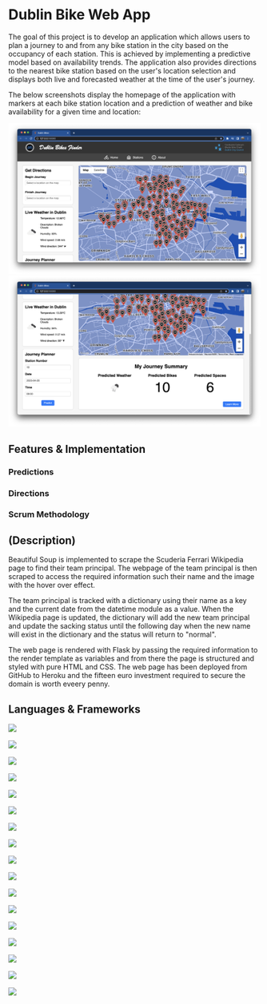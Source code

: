 
# Dublin Bike Web App
The goal of this project is to develop an application which allows users to plan a journey to and from any bike station in the city based on the occupancy of each station. This is achieved by implementing a predictive model based on availability trends. The application also provides directions to the nearest bike station based on the user's location selection and displays both live and forecasted weather at the time of the user's journey.

The below screenshots display the homepage of the application with markers at each bike station location and a prediction of weather and bike availability for a given time and location:

![Homepage Screenshot](web/static/img/screens/img-homepage.png)
![Prediction Screenshot](web/static/img/screens/img-prediction.png)


## Features & Implementation

### Predictions


### Directions


### Scrum Methodology


## (Description)

Beautiful Soup is implemented to scrape the Scuderia Ferrari Wikipedia page to find their team principal. The webpage of the team principal is then scraped to access the required information such their name and the image with the hover over effect.

The team principal is tracked with a dictionary using their name as a key and the current date from the datetime module as a value. When the Wikipedia page is updated, the dictionary will add the new team principal and update the sacking status until the following day when the new name will exist in the dictionary and the status will return to "normal".

The web page is rendered with Flask by passing the required information to the render template as variables and from there the page is structured and styled with pure HTML and CSS. The web page has been deployed from GitHub to Heroku and the fifteen euro investment required to secure the domain is worth eveery penny.

## Languages & Frameworks

![](https://img.shields.io/badge/Python-FFD43B?style=for-the-badge&logo=python&logoColor=blue)

![](https://img.shields.io/badge/Flask-000000?style=for-the-badge&logo=flask&logoColor=white)

![](https://img.shields.io/badge/HTML5-E34F26?style=for-the-badge&logo=html5&logoColor=white)

![](https://img.shields.io/badge/CSS3-1572B6?style=for-the-badge&logo=css3&logoColor=white)

![](https://img.shields.io/badge/Heroku-430098?style=for-the-badge&logo=heroku&logoColor=white)

![](https://img.shields.io/badge/Nginx-009639?style=for-the-badge&logo=nginx&logoColor=white)

![](https://img.shields.io/badge/jQuery-0769AD?style=for-the-badge&logo=jquery&logoColor=white)

![](https://img.shields.io/badge/Jupyter-F37626.svg?&style=for-the-badge&logo=Jupyter&logoColor=white)

![](https://img.shields.io/badge/JavaScript-323330?style=for-the-badge&logo=javascript&logoColor=F7DF1E)

![](https://img.shields.io/badge/GitHub-100000?style=for-the-badge&logo=github&logoColor=white)

![](https://img.shields.io/badge/scikit_learn-F7931E?style=for-the-badge&logo=scikit-learn&logoColor=white)

![](https://img.shields.io/badge/Pandas-2C2D72?style=for-the-badge&logo=pandas&logoColor=white)

![](https://img.shields.io/badge/MySQL-005C84?style=for-the-badge&logo=mysql&logoColor=white)

![](https://img.shields.io/badge/Numpy-777BB4?style=for-the-badge&logo=numpy&logoColor=white)

![](https://img.shields.io/badge/conda-342B029.svg?&style=for-the-badge&logo=anaconda&logoColor=white)

![](https://img.shields.io/badge/Ubuntu-E95420?style=for-the-badge&logo=ubuntu&logoColor=white)

![](https://img.shields.io/badge/Linux-FCC624?style=for-the-badge&logo=linux&logoColor=black)